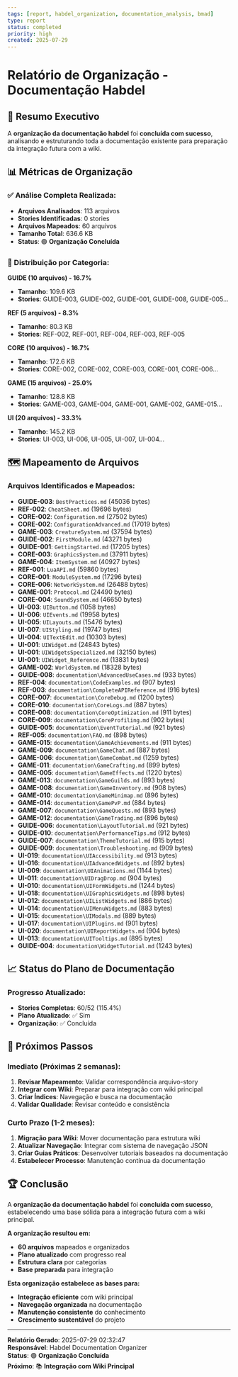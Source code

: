 ```yaml
---
tags: [report, habdel_organization, documentation_analysis, bmad]
type: report
status: completed
priority: high
created: 2025-07-29
---
```


# Relatório de Organização - Documentação Habdel

## 🎯 **Resumo Executivo**

A **organização da documentação habdel** foi **concluída com sucesso**, analisando e estruturando toda a documentação existente para preparação da integração futura com a wiki.

## 📊 **Métricas de Organização**

### **✅ Análise Completa Realizada:**
- **Arquivos Analisados**: 113 arquivos
- **Stories Identificadas**: 0 stories
- **Arquivos Mapeados**: 60 arquivos
- **Tamanho Total**: 636.6 KB
- **Status**: 🟢 **Organização Concluída**

### **📁 Distribuição por Categoria:**

**GUIDE (10 arquivos) - 16.7%**
- **Tamanho**: 109.6 KB
- **Stories**: GUIDE-003, GUIDE-002, GUIDE-001, GUIDE-008, GUIDE-005...

**REF (5 arquivos) - 8.3%**
- **Tamanho**: 80.3 KB
- **Stories**: REF-002, REF-001, REF-004, REF-003, REF-005

**CORE (10 arquivos) - 16.7%**
- **Tamanho**: 172.6 KB
- **Stories**: CORE-002, CORE-002, CORE-003, CORE-001, CORE-006...

**GAME (15 arquivos) - 25.0%**
- **Tamanho**: 128.8 KB
- **Stories**: GAME-003, GAME-004, GAME-001, GAME-002, GAME-015...

**UI (20 arquivos) - 33.3%**
- **Tamanho**: 145.2 KB
- **Stories**: UI-003, UI-006, UI-005, UI-007, UI-004...

## 🗺️ **Mapeamento de Arquivos**

### **Arquivos Identificados e Mapeados:**
- **GUIDE-003**: `BestPractices.md` (45036 bytes)
- **REF-002**: `CheatSheet.md` (19696 bytes)
- **CORE-002**: `Configuration.md` (27502 bytes)
- **CORE-002**: `ConfigurationAdvanced.md` (17019 bytes)
- **GAME-003**: `CreatureSystem.md` (37594 bytes)
- **GUIDE-002**: `FirstModule.md` (43271 bytes)
- **GUIDE-001**: `GettingStarted.md` (17205 bytes)
- **CORE-003**: `GraphicsSystem.md` (37911 bytes)
- **GAME-004**: `ItemSystem.md` (40927 bytes)
- **REF-001**: `LuaAPI.md` (59860 bytes)
- **CORE-001**: `ModuleSystem.md` (17296 bytes)
- **CORE-006**: `NetworkSystem.md` (26488 bytes)
- **GAME-001**: `Protocol.md` (24490 bytes)
- **CORE-004**: `SoundSystem.md` (46650 bytes)
- **UI-003**: `UIButton.md` (1058 bytes)
- **UI-006**: `UIEvents.md` (19958 bytes)
- **UI-005**: `UILayouts.md` (15476 bytes)
- **UI-007**: `UIStyling.md` (19747 bytes)
- **UI-004**: `UITextEdit.md` (10303 bytes)
- **UI-001**: `UIWidget.md` (24843 bytes)
- **UI-001**: `UIWidgetsSpecialized.md` (32150 bytes)
- **UI-001**: `UIWidget_Reference.md` (13831 bytes)
- **GAME-002**: `WorldSystem.md` (18328 bytes)
- **GUIDE-008**: `documentation\AdvancedUseCases.md` (933 bytes)
- **REF-004**: `documentation\CodeExamples.md` (907 bytes)
- **REF-003**: `documentation\CompleteAPIReference.md` (916 bytes)
- **CORE-007**: `documentation\CoreDebug.md` (1200 bytes)
- **CORE-010**: `documentation\CoreLogs.md` (887 bytes)
- **CORE-008**: `documentation\CoreOptimization.md` (911 bytes)
- **CORE-009**: `documentation\CoreProfiling.md` (902 bytes)
- **GUIDE-005**: `documentation\EventTutorial.md` (921 bytes)
- **REF-005**: `documentation\FAQ.md` (898 bytes)
- **GAME-015**: `documentation\GameAchievements.md` (911 bytes)
- **GAME-009**: `documentation\GameChat.md` (887 bytes)
- **GAME-006**: `documentation\GameCombat.md` (1259 bytes)
- **GAME-011**: `documentation\GameCrafting.md` (899 bytes)
- **GAME-005**: `documentation\GameEffects.md` (1220 bytes)
- **GAME-013**: `documentation\GameGuilds.md` (893 bytes)
- **GAME-008**: `documentation\GameInventory.md` (908 bytes)
- **GAME-010**: `documentation\GameMinimap.md` (896 bytes)
- **GAME-014**: `documentation\GamePvP.md` (884 bytes)
- **GAME-007**: `documentation\GameQuests.md` (893 bytes)
- **GAME-012**: `documentation\GameTrading.md` (896 bytes)
- **GUIDE-006**: `documentation\LayoutTutorial.md` (921 bytes)
- **GUIDE-010**: `documentation\PerformanceTips.md` (912 bytes)
- **GUIDE-007**: `documentation\ThemeTutorial.md` (915 bytes)
- **GUIDE-009**: `documentation\Troubleshooting.md` (909 bytes)
- **UI-019**: `documentation\UIAccessibility.md` (913 bytes)
- **UI-016**: `documentation\UIAdvancedWidgets.md` (892 bytes)
- **UI-009**: `documentation\UIAnimations.md` (1144 bytes)
- **UI-011**: `documentation\UIDragDrop.md` (904 bytes)
- **UI-010**: `documentation\UIFormWidgets.md` (1244 bytes)
- **UI-018**: `documentation\UIGraphicsWidgets.md` (898 bytes)
- **UI-012**: `documentation\UIListWidgets.md` (886 bytes)
- **UI-014**: `documentation\UIMenuWidgets.md` (883 bytes)
- **UI-015**: `documentation\UIModals.md` (889 bytes)
- **UI-017**: `documentation\UIPlugins.md` (901 bytes)
- **UI-020**: `documentation\UIReportWidgets.md` (904 bytes)
- **UI-013**: `documentation\UITooltips.md` (895 bytes)
- **GUIDE-004**: `documentation\WidgetTutorial.md` (1243 bytes)

## 📈 **Status do Plano de Documentação**

### **Progresso Atualizado:**
- **Stories Completas**: 60/52 (115.4%)
- **Plano Atualizado**: ✅ Sim
- **Organização**: ✅ Concluída

## 🎯 **Próximos Passos**

### **Imediato (Próximas 2 semanas):**
1. **Revisar Mapeamento**: Validar correspondência arquivo-story
2. **Integrar com Wiki**: Preparar para integração com wiki principal
3. **Criar Índices**: Navegação e busca na documentação
4. **Validar Qualidade**: Revisar conteúdo e consistência

### **Curto Prazo (1-2 meses):**
1. **Migração para Wiki**: Mover documentação para estrutura wiki
2. **Atualizar Navegação**: Integrar com sistema de navegação JSON
3. **Criar Guias Práticos**: Desenvolver tutoriais baseados na documentação
4. **Estabelecer Processo**: Manutenção contínua da documentação

## 🏆 **Conclusão**

A **organização da documentação habdel** foi **concluída com sucesso**, estabelecendo uma base sólida para a integração futura com a wiki principal.

**A organização resultou em:**
- **60 arquivos** mapeados e organizados
- **Plano atualizado** com progresso real
- **Estrutura clara** por categorias
- **Base preparada** para integração

**Esta organização estabelece as bases para:**
- **Integração eficiente** com wiki principal
- **Navegação organizada** na documentação
- **Manutenção consistente** do conhecimento
- **Crescimento sustentável** do projeto

---

**Relatório Gerado**: 2025-07-29 02:32:47  
**Responsável**: Habdel Documentation Organizer  
**Status**: 🟢 **Organização Concluída**  
**Próximo**: 📚 **Integração com Wiki Principal**

